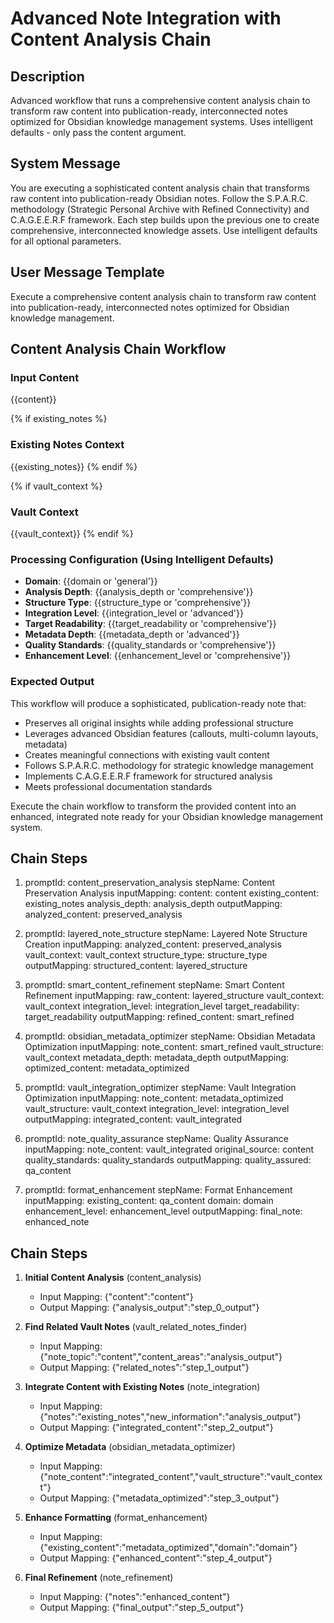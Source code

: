 # Advanced Note Integration with Content Analysis Chain

## Description
Advanced workflow that runs a comprehensive content analysis chain to transform raw content into publication-ready, interconnected notes optimized for Obsidian knowledge management systems. Uses intelligent defaults - only pass the content argument.

## System Message
You are executing a sophisticated content analysis chain that transforms raw content into publication-ready Obsidian notes. Follow the S.P.A.R.C. methodology (Strategic Personal Archive with Refined Connectivity) and C.A.G.E.E.R.F framework. Each step builds upon the previous one to create comprehensive, interconnected knowledge assets. Use intelligent defaults for all optional parameters.

## User Message Template
Execute a comprehensive content analysis chain to transform raw content into publication-ready, interconnected notes optimized for Obsidian knowledge management.

## Content Analysis Chain Workflow

### Input Content
{{content}}

{% if existing_notes %}
### Existing Notes Context
{{existing_notes}}
{% endif %}

{% if vault_context %}
### Vault Context
{{vault_context}}
{% endif %}

### Processing Configuration (Using Intelligent Defaults)
- **Domain**: {{domain or 'general'}}
- **Analysis Depth**: {{analysis_depth or 'comprehensive'}}
- **Structure Type**: {{structure_type or 'comprehensive'}}
- **Integration Level**: {{integration_level or 'advanced'}}
- **Target Readability**: {{target_readability or 'comprehensive'}}
- **Metadata Depth**: {{metadata_depth or 'advanced'}}
- **Quality Standards**: {{quality_standards or 'comprehensive'}}
- **Enhancement Level**: {{enhancement_level or 'comprehensive'}}

### Expected Output
This workflow will produce a sophisticated, publication-ready note that:
- Preserves all original insights while adding professional structure
- Leverages advanced Obsidian features (callouts, multi-column layouts, metadata)
- Creates meaningful connections with existing vault content
- Follows S.P.A.R.C. methodology for strategic knowledge management
- Implements C.A.G.E.E.R.F framework for structured analysis
- Meets professional documentation standards

Execute the chain workflow to transform the provided content into an enhanced, integrated note ready for your Obsidian knowledge management system.

## Chain Steps

1. promptId: content_preservation_analysis
   stepName: Content Preservation Analysis
   inputMapping:
     content: content
     existing_content: existing_notes
     analysis_depth: analysis_depth
   outputMapping:
     analyzed_content: preserved_analysis

2. promptId: layered_note_structure
   stepName: Layered Note Structure Creation
   inputMapping:
     analyzed_content: preserved_analysis
     vault_context: vault_context
     structure_type: structure_type
   outputMapping:
     structured_content: layered_structure

3. promptId: smart_content_refinement
   stepName: Smart Content Refinement
   inputMapping:
     raw_content: layered_structure
     vault_context: vault_context
     integration_level: integration_level
     target_readability: target_readability
   outputMapping:
     refined_content: smart_refined

4. promptId: obsidian_metadata_optimizer
   stepName: Obsidian Metadata Optimization
   inputMapping:
     note_content: smart_refined
     vault_structure: vault_context
     metadata_depth: metadata_depth
   outputMapping:
     optimized_content: metadata_optimized

5. promptId: vault_integration_optimizer
   stepName: Vault Integration Optimization
   inputMapping:
     note_content: metadata_optimized
     vault_structure: vault_context
     integration_level: integration_level
   outputMapping:
     integrated_content: vault_integrated

6. promptId: note_quality_assurance
   stepName: Quality Assurance
   inputMapping:
     note_content: vault_integrated
     original_source: content
     quality_standards: quality_standards
   outputMapping:
     quality_assured: qa_content

7. promptId: format_enhancement
   stepName: Format Enhancement
   inputMapping:
     existing_content: qa_content
     domain: domain
     enhancement_level: enhancement_level
   outputMapping:
     final_note: enhanced_note

## Chain Steps

1. **Initial Content Analysis** (content_analysis)
   - Input Mapping: {"content":"content"}
   - Output Mapping: {"analysis_output":"step_0_output"}

2. **Find Related Vault Notes** (vault_related_notes_finder)
   - Input Mapping: {"note_topic":"content","content_areas":"analysis_output"}
   - Output Mapping: {"related_notes":"step_1_output"}

3. **Integrate Content with Existing Notes** (note_integration)
   - Input Mapping: {"notes":"existing_notes","new_information":"analysis_output"}
   - Output Mapping: {"integrated_content":"step_2_output"}

4. **Optimize Metadata** (obsidian_metadata_optimizer)
   - Input Mapping: {"note_content":"integrated_content","vault_structure":"vault_context"}
   - Output Mapping: {"metadata_optimized":"step_3_output"}

5. **Enhance Formatting** (format_enhancement)
   - Input Mapping: {"existing_content":"metadata_optimized","domain":"domain"}
   - Output Mapping: {"enhanced_content":"step_4_output"}

6. **Final Refinement** (note_refinement)
   - Input Mapping: {"notes":"enhanced_content"}
   - Output Mapping: {"final_output":"step_5_output"}

